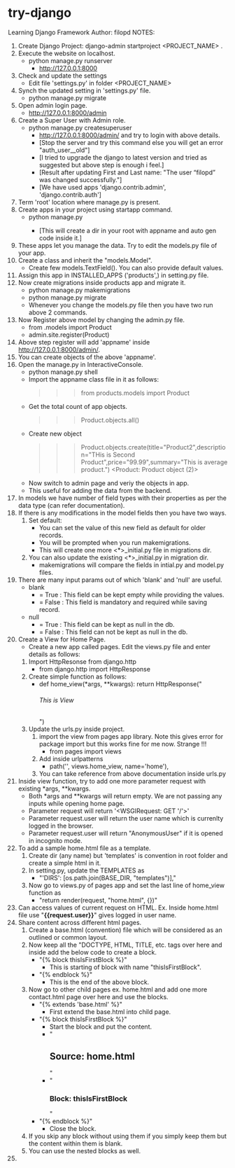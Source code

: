 # try-django
Learning Django Framework
Author: filopd
NOTES:
1. Create Django Project:
django-admin startproject <PROJECT_NAME> .
2. Execute the website on localhost.
    * python manage.py runserver
        * http://127.0.0.1:8000
3. Check and update the settings
    * Edit file 'settings.py' in folder <PROJECT_NAME>
4. Synch the updated setting in 'settings.py' file.
    * python manage.py migrate
5. Open admin login page.
    * http://127.0.0.1:8000/admin
6. Create a Super User with Admin role.
    * python manage.py createsuperuser
        * http://127.0.0.1:8000/admin/ and try to login with above details.
        * [Stop the server and try this command else you will get an error "auth_user__old"]
        * [I tried to upgrade the django to latest version and tried as suggested but above step is enough i feel.]
        * [Result after updating First and Last name: "The user “filopd” was changed successfully."]
        * [We have used apps 'django.contrib.admin', 'django.contrib.auth']
7. Term 'root' location where manage.py is present.
8. Create apps in your project using startapp command.
    * python manage.py <appname>
        * [This will create a dir in your root with appname and auto gen code inside it.]
9. These apps let you manage the data. Try to edit the models.py file of your app.
10. Create a class and inherit the "models.Model".
    * Create few models.TextField(). You can also provide default values.
11. Assign this app in INSTALLED_APPS ('products',) in setting.py file.
12. Now create migrations inside products app and migrate it.
    * python manage.py makemigrations
    * python manage.py migrate
    * Whenever you change the models.py file then you have two run above 2 commands.
13. Now Register above model by changing the admin.py file.
    * from .models import Product
    * admin.site.register(Product)
14. Above step register will add 'appname' inside http://127.0.0.1:8000/admin/.
15. You can create objects of the above 'appname'.
16. Open the manage.py in InteractiveConsole.
    * python manage.py shell
    * Import the appname class file in it as follows:
        >>> from products.models import Product
    * Get the total count of app objects.
        >>> Product.objects.all()
    * Create new object
        >>> Product.objects.create(title="Product2",description="THis is Second Product",price="99.99",summary="This is average product.")
        <Product: Product object (2)>
    * Now switch to admin page and veriy the objects in app.
    * This useful for adding the data from the backend.
17. In models we have number of field types with their properties as per the data type (can refer documentation).
18. If there is any modifications in the model fields then you have two ways.
    1. Set default:
        * You can set the value of this new field as default for older records.
        * You will be prompted when you run makemigrations.
        * This will create one more <*>_initial.py file in migrations dir.
    2. You can also update the existing <*>_initial.py in migration dir.
        * makemigrations will compare the fields in intial.py and model.py files.
19. There are many input params out of which 'blank' and 'null' are useful.
    * blank 
        * = True : This field can be kept empty while providing the values.
        * = False : This field is mandatory and required while saving record.
    * null 
        * = True : This field can be kept as null in the db.
        * = False : This field can not be kept as null in the db.
20. Create a View for Home Page.
    * Create a new app called pages. Edit the views.py file and enter details as follows:
    1. Import HttpResonse from django.http
        * from django.http import HttpResponse
    2. Create  simple function as follows: 
        * def home_view(*args, **kwargs):
            return HttpResponse("<H6>This is View</H6>")
    3. Update the urls.py inside project.
        1. import the view from pages app library. Note this gives error for package import but this works fine for me now. Strange !!!
            * from pages import views
        2. Add inside urlpatterns
            * path('', views.home_view, name='home'),
        3. You can take reference from above documentation inside urls.py
21. Inside view function, try to add one more parameter request with existing *args, **kwargs.
    * Both *args and **kwargs will return empty. We are not passing any inputs while opening home page.
    * Parameter request will return '<WSGIRequest: GET '/'>'
    * Parameter request.user will return the user name which is currenlty logged in the browser.
    * Parameter request.user will return "AnonymousUser" if it is opened in incognito mode.
22. To add a sample home.html file as a template.
    1. Create dir (any name) but 'templates' is convention in root folder and create a simple html in it.
    2. In setting.py, update the TEMPLATES as 
        * "'DIRS': [os.path.join(BASE_DIR, "templates")],"
    3. Now go to views.py of pages app and set the last line of home_view function as 
        * "return render(request, "home.html", {})"
23. Can access values of current request on HTML.
    Ex. Inside home.html file use "<b>{{request.user}}</b>" gives logged in user name.
24. Share content across different html pages.
    1. Create a base.html (convention) file which will be considered as an outlined or common layout.
    2. Now keep all the "DOCTYPE, HTML, TITLE, etc. tags over here and inside <body> add the below code to create a block.
        * "{% block thisIsFirstBlock %}" 
            * This is starting of block with name "thisIsFirstBlock".
        * "{% endblock %}"
            * This is the end of the above block.
    3. Now go to other child pages ex. home.html and add one more contact.html page over here and use the blocks.
        * "{% extends 'base.html' %}"
            * First extend the base.html into child page.
        * "{% block thisIsFirstBlock %}"
            * Start the block and put the content.
            * "<h2>Source: home.html</h2>"
            * "<h3>Block: thisIsFirstBlock</h3>"
        * "{% endblock %}"
            * Close the block.
    4. If you skip any block without using them if you simply keep them but the content within them is blank.
    5. You can use the nested blocks as well.
25.




